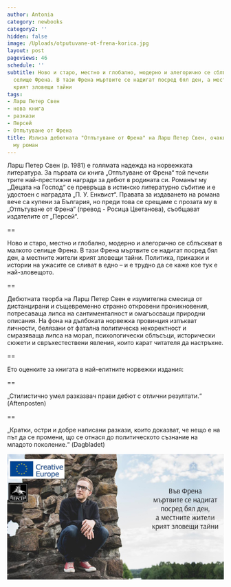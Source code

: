 ```yaml
---
author: Antonia
category: newbooks
category2: ''
hidden: false
image: /Uploads/otputuvane-ot-frena-korica.jpg
layout: post
pageviews: 46
schedule: ''
subtitle: Ново и старо, местно и глобално, модерно и алегорично се сблъскват в малкото
  селище Френа. В тази Френа мъртвите се надигат посред бял ден, а местните жители
  крият зловещи тайни
tags:
- Ларш Петер Свен
- нова книга
- разкази
- Персей
- Отпътуване от Френа
title: Излиза дебютната "Отпътуване от Френа" на Ларш Петер Свен, очакваме и награждавания
  му роман
---
```


Ларш Петер Свен (р. 1981) е голямата надежда на норвежката литература. За първата си книга „Отпътуване от Френа“ той печели трите най-престижни награди за дебют в родината си. Романът му „Децата на Господ“ се превръща в истинско литературно събитие и е удостоен с наградата „П. У. Енквист“. Правата за издаването на романа вече са купени за България, но преди това се срещаме с прозата му в „Отпътуване от Френа“ (превод - Росица Цветанова), съобщават издателите от „Персей“.

\==

Ново и старо, местно и глобално, модерно и алегорично се сблъскват в малкото селище Френа. В тази Френа мъртвите се надигат посред бял ден, а местните жители крият зловещи тайни. Политика, приказки и истории на ужасите се сливат в едно – и е трудно да се каже кое тук е най-зловещото.

\==

Дебютната творба на Ларш Петер Свен е изумителна смесица от дистанцирани и същевременно странно откровени проникновения, потресаваща липса на сантименталност и омагьосващи природни описания. На фона на дълбоката норвежка провинция изпъкват личности, белязани от фатална политическа некоректност и смразяваща липса на морал, психологически сблъсъци, исторически сюжети и свръхестествени явления, които карат читателя да настръхне.

\==

Ето оценките за книгата в най-елитните норвежки издания:

\==

„Стилистично умел разказвач прави дебют с отлични резултати.“ (Aftenposten)

\==

„Кратки, остри и добре написани разкази, които доказват, че нещо е на път да се промени, що се отнася до политическото съзнание на младото поколение.“ (Dagbladet)

![](/Uploads/larshpetersven.jpg)